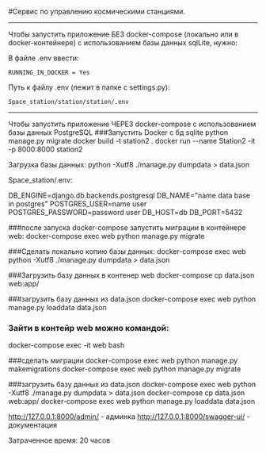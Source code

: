 #Сервис по управлению космическими станциями.

<hr>
<p> Чтобы запустить приложение БЕЗ docker-compose (локально или в docker-контейнере) с использованием базы данных sqlLite, нужно:<p/>
<p>В файле .env ввести:</p>

```
RUNNING_IN_DOCKER = Yes
```

Путь к файлу .env (лежит в папке с settings.py):

```
Space_station/station/station/.env
```


<hr>

Чтобы запустить приложение ЧЕРЕЗ docker-compose с использованием базы данных PostgreSQL
###Запустить Docker c бд sqlite
python manage.py migrate
docker build -t station2 .
docker run --name Station2 -it -p 8000:8000 station2


Загрузка базы данных:
python -Xutf8 ./manage.py dumpdata > data.json



Space_station/.env:

DB_ENGINE=django.db.backends.postgresql
DB_NAME="name data base in postgres"
POSTGRES_USER=name user
POSTGRES_PASSWORD=password user
DB_HOST=db
DB_PORT=5432



###после запуска docker-compose запустить миграции в контейнере web:
docker-compose exec web python manage.py migrate


###Сделать локально копию базы данных:
docker-compose exec web python -Xutf8 ./manage.py dumpdata > data.json

###Загрузить базу данных в контенер web
docker-compose cp data.json web:app/

###загрузить базу данных из data.json
docker-compose exec web python manage.py loaddata data.json


### Зайти в контейр web можно командой:
docker-compose exec -it web bash

###сделать миграции
docker-compose exec web python manage.py makemigrations
docker-compose exec web python manage.py migrate

###загрузить базу данных из data.json
docker-compose exec web python -Xutf8 ./manage.py dumpdata > data.json
docker-compose cp data.json web:app/
docker-compose exec web python manage.py loaddata data.json

http://127.0.0.1:8000/admin/ - админка
http://127.0.0.1:8000/swagger-ui/ - документация



Затраченное время:  20 часов